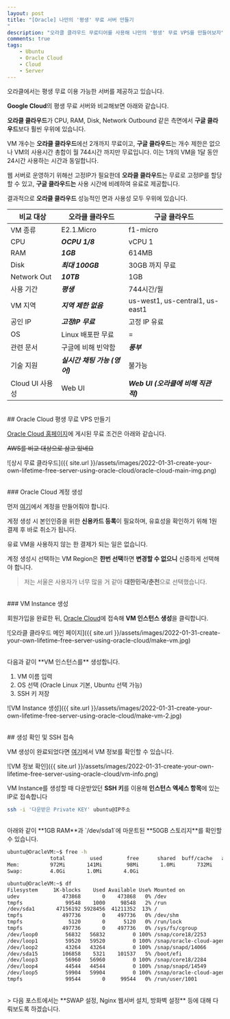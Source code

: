 ```yaml
---
layout: post
title: "[Oracle] 나만의 '평생' 무료 서버 만들기
"
description: "오라클 클라우드 무료티어를 사용해 나만의 '평생' 무료 VPS를 만들어보자"
comments: true
tags:
    - Ubuntu
    - Oracle Cloud
    - Cloud
    - Server
---
```


오라클에서는 평생 무료 이용 가능한 서버를 제공하고 있습니다.

**Google Cloud**의 평생 무료 서버와 비교해보면 아래와 같습니다.

**오라클 클라우드**가 CPU, RAM, Disk, Network Outbound 같은 측면에서 **구글 클라우드**보다 훨씬 우위에 있습니다.

VM 개수는 **오라클 클라우드**에선 2개까지 무료이고, **구글 클라우드**는 개수 제한은 없으나 VM의 사용시간 총합이 월 744시간 까지만 무료입니다. 이는 1개의 VM을 1달 동안 24시간 사용하는 시간과 동일합니다.

웹 서버로 운영하기 위해선 고정IP가 필요한데 **오라클 클라우드**는 무료로 고정IP를 할당할 수 있고, **구글 클라우드는** 사용 시간에 비례하여 유료로 제공합니다.

결과적으로 **오라클 클라우드** 성능적인 면과 사용성 모두 우위에 있습니다.

| 비교 대상       | 오라클 클라우드               | 구글 클라우드                       |
| --------------- | ----------------------------- | ----------------------------------- |
| VM 종류         | E2.1.Micro                    | f1-micro                            |
| CPU             | **_OCPU 1/8_**                | vCPU 1                              |
| RAM             | **_1GB_**                     | 614MB                               |
| Disk            | **_최대 100GB_**              | 30GB 까지 무료                      |
| Network Out     | **_10TB_**                    | 1GB                                 |
| 사용 기간       | **_평생_**                    | 744시간/월                          |
| VM 지역         | **_지역 제한 없음_**          | us-west1, us-central1, us-east1     |
| 공인 IP         | **_고정IP 무료_**             | 고정 IP 유료                        |
| OS              | Linux 배포판 무료             | =                                   |
| 관련 문서       | 구글에 비해 빈약함            | **_풍부_**                          |
| 기술 지원       | **_실시간 채팅 가능 (영어)_** | 불가능                              |
| Cloud UI 사용성 | Web UI                        | **_Web UI (오라클에 비해 직관적)_** |

<br>
## Oracle Cloud 평생 무료 VPS 만들기

[Oracle Cloud 홈페이지](https://www.oracle.com/kr/cloud/free/)에 게시된 무료 조건은 아래와 같습니다.

~~AWS를 비교 대상으로 삼고 있네요~~

![상시 무료 클라우드]({{ site.url }}/assets/images/2022-01-31-create-your-own-lifetime-free-server-using-oracle-cloud/oracle-cloud-main-img.png)

<br>
### Oracle Cloud 계정 생성

먼저 [여기](https://signup.cloud.oracle.com/)에서 계정을 만들어줘야 합니다.

게정 생성 시 본인인증을 위한 **신용카드 등록**이 필요하며, 유효성을 확인하기 위해 1원 결제 후 바로 취소가 됩니다.

유료 VM을 사용하지 않는 한 결제가 되는 일은 없습니다.

계정 생성시 선택하는 VM Region은 **한번 선택**하면 **변경할 수 없으니** 신중하게 선택해야 합니다.

> 저는 서울은 사용자가 너무 많을 거 같아 **대한민국/춘천**으로 선택했습니다.

<br>
### VM Instance 생성

회원가입을 완료한 뒤, [Oracle Cloud](https://cloud.oracle.com/)에 접속해 **VM 인스턴스 생성**을 클릭합니다.

![오라클 클라우드 메인 페이지]({{ site.url }}/assets/images/2022-01-31-create-your-own-lifetime-free-server-using-oracle-cloud/make-vm.jpg)

<br>
다음과 같이 **VM 인스턴스를** 생성합니다.

1. VM 이름 입력
2. OS 선택 (Oracle Linux 기본, Ubuntu 선택 가능)
3. SSH 키 저장

![VM Instance 생성]({{ site.url }}/assets/images/2022-01-31-create-your-own-lifetime-free-server-using-oracle-cloud/make-vm-2.jpg)

<br>
## 생성 확인 및 SSH 접속

VM 생성이 완료되었다면 [여기](https://cloud.oracle.com/compute/instances)에서 VM 정보를 확인할 수 있습니다.

![VM 정보 확인]({{ site.url }}/assets/images/2022-01-31-create-your-own-lifetime-free-server-using-oracle-cloud/vm-info.png)

VM Instance를 생성할 때 다운받았던 **SSH 키**를 이용해 **인스턴스 엑세스 항목**에 있는 IP로 접속합니다

```bash
ssh -i '다운받은 Private KEY' ubuntu@IP주소
```

<br>
아래와 같이 **1GB RAM**과 `/dev/sda1`에 마운트된 **50GB 스토리지**를 확인할 수 있습니다.

```bash
ubuntu@OracleVM:~$ free -h
              total        used        free      shared  buff/cache   available
Mem:          972Mi       141Mi        98Mi       1.0Mi       732Mi       698Mi
Swap:         4.0Gi       1.0Mi       4.0Gi

ubuntu@OracleVM:~$ df
Filesystem     1K-blocks    Used Available Use% Mounted on
udev              473868       0    473868   0% /dev
tmpfs              99548    1000     98548   2% /run
/dev/sda1       47156192 5928456  41211352  13% /
tmpfs             497736       0    497736   0% /dev/shm
tmpfs               5120       0      5120   0% /run/lock
tmpfs             497736       0    497736   0% /sys/fs/cgroup
/dev/loop0         56832   56832         0 100% /snap/core18/2253
/dev/loop1         59520   59520         0 100% /snap/oracle-cloud-agent/26
/dev/loop2         43264   43264         0 100% /snap/snapd/14066
/dev/sda15        106858    5321    101537   5% /boot/efi
/dev/loop3         56960   56960         0 100% /snap/core18/2284
/dev/loop4         44544   44544         0 100% /snap/snapd/14549
/dev/loop5         59904   59904         0 100% /snap/oracle-cloud-agent/30
tmpfs              99544       0     99544   0% /run/user/1001
```

<br>
> 다음 포스트에서는 **SWAP 설정, Nginx 웹서버 설치, 방화벽 설정** 등에 대해 다뤄보도록 하겠습니다.
